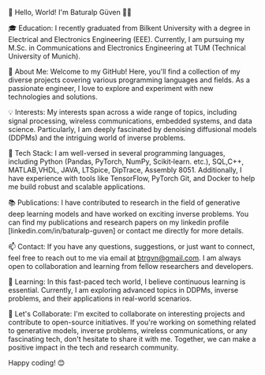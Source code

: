 👋 Hello, World! I'm Baturalp Güven 👨‍💻

🎓 Education: I recently graduated from Bilkent University with a degree in Electrical and Electronics Engineering (EEE). Currently, I am pursuing my M.Sc. in Communications and Electronics Engineering at TUM (Technical University of Munich).

🚀 About Me: Welcome to my GitHub! Here, you'll find a collection of my diverse projects covering various programming languages and fields. As a passionate engineer, I love to explore and experiment with new technologies and solutions.

💡 Interests: My interests span across a wide range of topics, including signal processing, wireless communications, embedded systems, and data science. Particularly, I am deeply fascinated by denoising diffusional models (DDPMs) and the intriguing world of inverse problems.

🔧 Tech Stack: I am well-versed in several programming languages, including Python (Pandas, PyTorch, NumPy, Scikit‑learn. etc.), SQL,C++, MATLAB,VHDL, JAVA, LTSpice, DipTrace, Assembly 8051. Additionally, I have experience with tools like TensorFlow, PyTorch Git, and Docker to help me build robust and scalable applications.

📚 Publications: I have contributed to research in the field of generative deep learning models and have worked on exciting inverse problems. You can find my publications and research papers on my linkedin profile [linkedin.com/in/baturalp-guven] or contact me directly for more details.

📫 Contact: If you have any questions, suggestions, or just want to connect, feel free to reach out to me via email at btrgvn@gmail.com. I am always open to collaboration and learning from fellow researchers and developers.

🌱 Learning: In this fast-paced tech world, I believe continuous learning is essential. Currently, I am exploring advanced topics in DDPMs, inverse problems, and their applications in real-world scenarios.

🌟 Let's Collaborate: I'm excited to collaborate on interesting projects and contribute to open-source initiatives. If you're working on something related to generative models, inverse problems, wireless communications, or any fascinating tech, don't hesitate to share it with me. Together, we can make a positive impact in the tech and research community.

Happy coding! 😊
